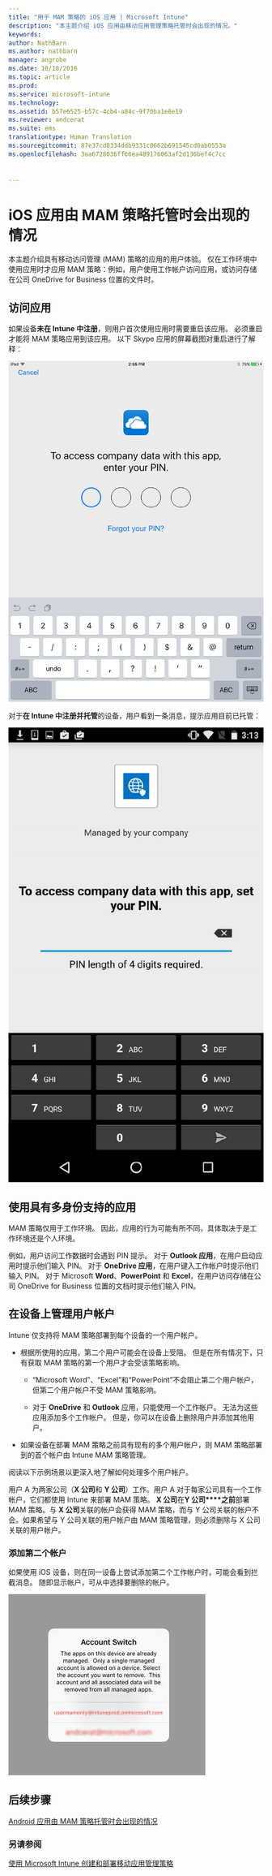```yaml
---
title: "用于 MAM 策略的 iOS 应用 | Microsoft Intune"
description: "本主题介绍 iOS 应用由移动应用管理策略托管时会出现的情况。"
keywords: 
author: NathBarn
ms.author: nathbarn
manager: angrobe
ms.date: 10/18/2016
ms.topic: article
ms.prod: 
ms.service: microsoft-intune
ms.technology: 
ms.assetid: b57e6525-b57c-4cb4-a84c-9f70ba1e8e19
ms.reviewer: andcerat
ms.suite: ems
translationtype: Human Translation
ms.sourcegitcommit: 87e37cd8334ddb9331c0662b691545cd0ab0553a
ms.openlocfilehash: 3aa6728036ff66ea489176063af2d136bef4c7cc


---
```


# <a name="what-to-expect-when-your-ios-app-is-managed-by-mam-policies"></a>iOS 应用由 MAM 策略托管时会出现的情况
 本主题介绍具有移动访问管理 (MAM) 策略的应用的用户体验。 仅在工作环境中使用应用时才应用 MAM 策略：例如，用户使用工作帐户访问应用，或访问存储在公司 OneDrive for Business 位置的文件时。

##  <a name="access-apps"></a>访问应用

如果设备**未在 Intune 中注册**，则用户首次使用应用时需要重启该应用。  必须重启才能将 MAM 策略应用到该应用。 以下 Skype 应用的屏幕截图对重启进行了解释：


![显示 PIN 提示的 iOS 设备的屏幕截图](../media/appmanagement/iOS_AppPINPrompt.png)

对于**在 Intune 中注册并托管**的设备，用户看到一条消息，提示应用目前已托管：

![显示应用已由公司托管及输入 PIN 的消息的 iOS 设备的屏幕截图](../media/appmanagement/ios-managed-devices-pin-prompt.png)

##  <a name="use-apps-with-multi-identity-support"></a>使用具有多身份支持的应用

MAM 策略仅用于工作环境。 因此，应用的行为可能有所不同，具体取决于是工作环境还是个人环境。

 例如，用户访问工作数据时会遇到 PIN 提示。 对于 **Outlook 应用**，在用户启动应用时提示他们输入 PIN。 对于 **OneDrive 应用**，在用户键入工作帐户时提示他们输入 PIN。  对于 Microsoft **Word**、**PowerPoint** 和 **Excel**，在用户访问存储在公司 OneDrive for Business 位置的文档时提示他们输入 PIN。

##  <a name="manage-user-accounts-on-the-device"></a>在设备上管理用户帐户

Intune 仅支持将 MAM 策略部署到每个设备的一个用户帐户。

* 根据所使用的应用，第二个用户可能会在设备上受阻。 但是在所有情况下，只有获取 MAM 策略的第一个用户才会受该策略影响。
  * “Microsoft Word”、“Excel”和“PowerPoint”不会阻止第二个用户帐户，但第二个用户帐户不受 MAM 策略影响。  

  * 对于 **OneDrive** 和 **Outlook** 应用，只能使用一个工作帐户。 无法为这些应用添加多个工作帐户。 但是，你可以在设备上删除用户并添加其他用户。

* 如果设备在部署 MAM 策略之前具有现有的多个用户帐户，则 MAM 策略部署到的首个帐户由 Intune MAM 策略管理。


阅读以下示例场景以更深入地了解如何处理多个用户帐户。

用户 A 为两家公司（**X 公司**和 **Y 公司**）工作。用户 A 对于每家公司具有一个工作帐户，它们都使用 Intune 来部署 MAM 策略。 **X 公司**在**Y 公司****之前**部署 MAM 策略。与 **X 公司**关联的帐户会获得 MAM 策略，而与 Y 公司关联的帐户不会。如果希望与 Y 公司关联的用户帐户由 MAM 策略管理，则必须删除与 X 公司关联的用户帐户。

### <a name="add-a-second-account"></a>添加第二个帐户

如果使用 iOS 设备，则在同一设备上尝试添加第二个工作帐户时，可能会看到拦截消息。 随即显示帐户，可从中选择要删除的帐户。

![包含阻止消息以及“是”和“否”选项的对话框的屏幕截图](../media/AppManagement/iOS_SwitchUser.PNG)
## <a name="next-steps"></a>后续步骤
[Android 应用由 MAM 策略托管时会出现的情况](user-experience-for-mam-enabled-android-apps-with-microsoft-intune.md)
### <a name="see-also"></a>另请参阅
[使用 Microsoft Intune 创建和部署移动应用管理策略](create-and-deploy-mobile-app-management-policies-with-microsoft-intune.md)



<!--HONumber=Dec16_HO2-->


